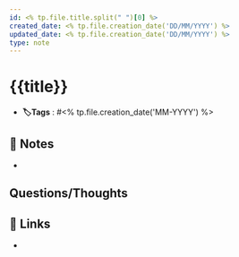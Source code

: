 ```yaml
---
id: <% tp.file.title.split(" ")[0] %>
created_date: <% tp.file.creation_date('DD/MM/YYYY') %>
updated_date: <% tp.file.creation_date('DD/MM/YYYY') %>
type: note
---
```


#  {{title}}
- **🏷️Tags** :  #<% tp.file.creation_date('MM-YYYY') %> 
[ ](#anki-card)
## 📝 Notes
- 


## Questions/Thoughts


## 🔗 Links
- 
